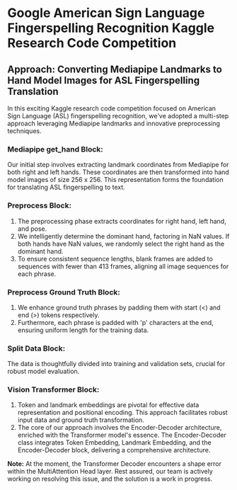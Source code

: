 # Google American Sign Language Fingerspelling Recognition Kaggle Research Code Competition

## Approach: Converting Mediapipe Landmarks to Hand Model Images for ASL Fingerspelling Translation

In this exciting Kaggle research code competition focused on American Sign Language (ASL) fingerspelling recognition, we've adopted a multi-step approach leveraging Mediapipe landmarks and innovative preprocessing techniques.

### Mediapipe get_hand Block:
Our initial step involves extracting landmark coordinates from Mediapipe for both right and left hands. These coordinates are then transformed into hand model images of size 256 x 256. This representation forms the foundation for translating ASL fingerspelling to text.

### Preprocess Block:
1. The preprocessing phase extracts coordinates for right hand, left hand, and pose.
2. We intelligently determine the dominant hand, factoring in NaN values. If both hands have NaN values, we randomly select the right hand as the dominant hand.
3. To ensure consistent sequence lengths, blank frames are added to sequences with fewer than 413 frames, aligning all image sequences for each phrase.

### Preprocess Ground Truth Block:
1. We enhance ground truth phrases by padding them with start (<) and end (>) tokens respectively.
2. Furthermore, each phrase is padded with 'p' characters at the end, ensuring uniform length for the training data.

### Split Data Block:
The data is thoughtfully divided into training and validation sets, crucial for robust model evaluation.

### Vision Transformer Block:
1. Token and landmark embeddings are pivotal for effective data representation and positional encoding. This approach facilitates robust input data and ground truth transformation.
2. The core of our approach involves the Encoder-Decoder architecture, enriched with the Transformer model's essence. The Encoder-Decoder class integrates Token Embedding, Landmark Embedding, and the Encoder-Decoder block, delivering a comprehensive architecture.

**Note:** At the moment, the Transformer Decoder encounters a shape error within the MultiAttention Head layer. Rest assured, our team is actively working on resolving this issue, and the solution is a work in progress.


